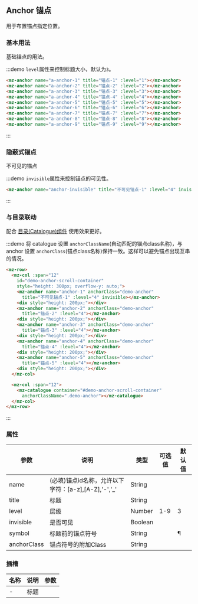 ## Anchor 锚点

用于布置锚点指定位置。

### 基本用法

基础锚点的用法。

:::demo `level`属性来控制标题大小，默认为`3`。
```html
<mz-anchor name="a-anchor-1" title="锚点-1" :level="1"></mz-anchor>
<mz-anchor name="a-anchor-2" title="锚点-2" :level="2"></mz-anchor>
<mz-anchor name="a-anchor-3" title="锚点-3" :level="3"></mz-anchor>
<mz-anchor name="a-anchor-4" title="锚点-4" :level="4"></mz-anchor>
<mz-anchor name="a-anchor-5" title="锚点-5" :level="5"></mz-anchor>
<mz-anchor name="a-anchor-6" title="锚点-6" :level="6"></mz-anchor>
<mz-anchor name="a-anchor-7" title="锚点-7" :level="7"></mz-anchor>
<mz-anchor name="a-anchor-8" title="锚点-8" :level="8"></mz-anchor>
<mz-anchor name="a-anchor-9" title="锚点-9" :level="9"></mz-anchor>
```
:::

### 隐蔽式锚点

不可见的锚点

:::demo `invisible`属性来控制锚点的可见性。
```html
<mz-anchor name="anchor-invisible" title="不可见锚点-1" :level="4" invisible></mz-anchor>
```
:::

### 与目录联动

配合 [目录(Catalogue)组件](catalogue) 使用效果更好。

:::demo 将 catalogue 设置 `anchorClassName`(自动匹配的锚点class名称)，与 anchor 设置 `anchorClass`(锚点class名称)保持一致。这样可以避免锚点出现互串的情况。
```html
<mz-row>
  <mz-col :span="12" 
    id="demo-anchor-scroll-container" 
    style="height: 300px; overflow-y: auto;">
    <mz-anchor name="anchor-1" anchorClass="demo-anchor"
      title="不可见锚点-1" :level="4" invisible></mz-anchor>
    <div style="height: 200px;"></div>
    <mz-anchor name="anchor-2" anchorClass="demo-anchor"
      title="锚点-2" :level="4"></mz-anchor>
    <div style="height: 200px;"></div>
    <mz-anchor name="anchor-3" anchorClass="demo-anchor"
      title="锚点-3" :level="4"></mz-anchor>
    <div style="height: 200px;"></div>
    <mz-anchor name="anchor-4" anchorClass="demo-anchor"
      title="锚点-4" :level="4"></mz-anchor>
    <div style="height: 200px;"></div>
    <mz-anchor name="anchor-5" anchorClass="demo-anchor"
      title="锚点-5" :level="4"></mz-anchor>
    <div style="height: 200px;"></div>
  </mz-col>

  <mz-col :span="12">
    <mz-catalogue container="#demo-anchor-scroll-container"  
      anchorClassName=".demo-anchor"></mz-catalogue>
  </mz-col>
</mz-row>
```
:::

### 属性

| 参数 | 说明 | 类型 | 可选值 |默认值|
| --- | --- | --- | --- | --- |
| name | (必填)锚点id名称，允许以下字符：[a-z],[A-Z],'-','_' | String | | |
| title | 标题 | String |||
|level|层级|Number|1-9|3|
|invisible|是否可见|Boolean|||
|symbol|标题前的锚点符号|String||¶|
|anchorClass|锚点符号的附加Class|String|||


### 插槽

| 名称 | 说明 | 参数 |
| --- | --- | --- |
| - | 标题 |  |